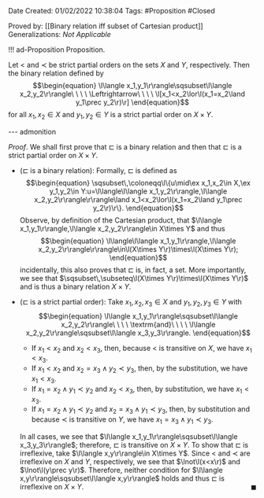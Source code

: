 <br />
<br />

Date Created: 01/02/2022 10:38:04
Tags: #Proposition #Closed 

Proved by: [[Binary relation iff subset of Cartesian product]]
Generalizations: _Not Applicable_

!!! ad-Proposition Proposition.

Let $<$ and $\prec$ be strict partial orders on the sets $X$ and $Y$, respectively. Then the binary relation defined by
$$\begin{equation}
    \l\langle x_1,y_1\r\rangle\sqsubset\l\langle x_2,y_2\r\rangle\ \ \ \ \Leftrightarrow\ \ \ \ \l[x_1<x_2\lor\l(x_1=x_2\land y_1\prec y_2\r)\r]
\end{equation}$$
for all $x_1,x_2\in X$ and $y_1,y_2\in Y$ is a strict partial order on $X\times Y$.

--- admonition

_Proof_. We shall first prove that $\sqsubset$ is a binary relation and then that $\sqsubset$ is a strict partial order on $X\times Y$.
* ($\sqsubset$ is a binary relation): Formally, $\sqsubset$ is defined as
$$\begin{equation}
    \sqsubset\,\coloneqq\l\{u\mid\ex x_1,x_2\in X,\ex y_1,y_2\in Y:u=\l\langle\l\langle x_1,y_2\r\rangle,\l\langle x_2,y_2\r\rangle\r\rangle\land x_1<x_2\lor\l(x_1=x_2\land y_1\prec y_2\r)\r\}.
\end{equation}$$
Observe, by definition of the Cartesian product, that $\l\langle x_1,y_1\r\rangle,\l\langle x_2,y_2\r\rangle\in X\times Y$ and thus
$$\begin{equation}
    \l\langle\l\langle x_1,y_1\r\rangle,\l\langle x_2,y_2\r\rangle\r\rangle\in\l(X\times Y\r)\times\l(X\times Y\r);
\end{equation}$$
incidentally, this also proves that $\sqsubset$ is, in fact, a set. More importantly, we see that $\sqsubset\,\subseteq\l(X\times Y\r)\times\l(X\times Y\r)$ and is thus a binary relation $X\times Y$.
* ($\sqsubset$ is a strict partial order): Take $x_1,x_2,x_3\in X$ and $y_1,y_2,y_3\in Y$ with$$\begin{equation}
    \l\langle x_1,y_1\r\rangle\sqsubset\l\langle x_2,y_2\r\rangle\ \ \ \ \textrm{and}\ \ \ \ \l\langle x_2,y_2\r\rangle\sqsubset\l\langle x_3,y_3\r\rangle.
 \end{equation}$$
    * If $x_1<x_2$ and $x_2<x_3$, then, because $<$ is transitive on $X$, we have $x_1<x_3$.
    * If $x_1<x_2$ and $x_2=x_3\land y_2\prec y_3$, then, by the substitution, we have $x_1<x_3$.
    * If $x_1=x_2\land y_1\prec y_2$ and $x_2<x_3$, then, by substitution, we have $x_1<x_3$.
    * If $x_1=x_2\land y_1\prec y_2$ and $x_2=x_3\land y_1\prec y_3$, then, by substitution and because $\prec$ is transitive on $Y$, we have $x_1=x_3\land y_1\prec y_3$.

    In all cases, we see that $\l\langle x_1,y_1\r\rangle\sqsubset\l\langle x_3,y_3\r\rangle$; therefore, $\sqsubset$ is transitive on $X\times Y$. To show that $\sqsubset$ is irreflexive, take $\l\langle x,y\r\rangle\in X\times Y$. Since $<$ and $\prec$ are irreflexive on $X$ and $Y$, respectively, we see that $\lnot\l(x<x\r)$ and $\lnot\l(y\prec y\r)$. Therefore, neither condition for $\l\langle x,y\r\rangle\sqsubset\l\langle x,y\r\rangle$ holds and thus $\sqsubset$ is irreflexive on $X\times Y$.<span style="float:right;">$\blacksquare$</span>
